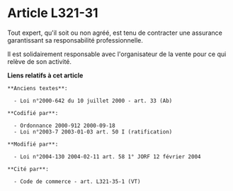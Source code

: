 # Article L321-31

Tout expert, qu'il soit ou non agréé, est tenu de contracter une assurance garantissant sa responsabilité professionnelle.

Il est solidairement responsable avec l'organisateur de la vente pour ce qui relève de son activité.

**Liens relatifs à cet article**

	**Anciens textes**:

	  - Loi n°2000-642 du 10 juillet 2000 - art. 33 (Ab)

	**Codifié par**:

	  - Ordonnance 2000-912 2000-09-18
	  - Loi n°2003-7 2003-01-03 art. 50 I (ratification)

	**Modifié par**:

	  - Loi n°2004-130 2004-02-11 art. 58 1° JORF 12 février 2004

	**Cité par**:

	  - Code de commerce - art. L321-35-1 (VT)
